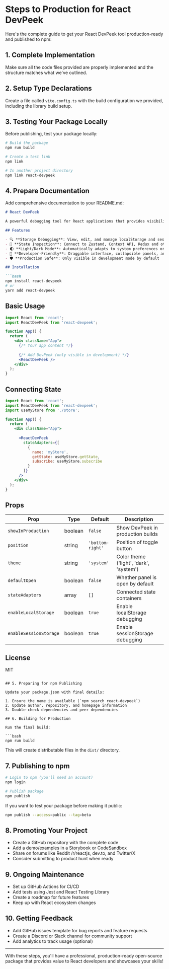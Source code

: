 # Steps to Production for React DevPeek

Here's the complete guide to get your React DevPeek tool production-ready and published to npm:

## 1. Complete Implementation

Make sure all the code files provided are properly implemented and the structure matches what we've outlined.

## 2. Setup Type Declarations

Create a file called `vite.config.ts` with the build configuration we provided, including the library build setup.

## 3. Testing Your Package Locally

Before publishing, test your package locally:

```bash
# Build the package
npm run build

# Create a test link
npm link

# In another project directory
npm link react-devpeek
```

## 4. Prepare Documentation

Add comprehensive documentation to your README.md:

```markdown
# React DevPeek

A powerful debugging tool for React applications that provides visibility into local storage, session storage, and application state.

## Features

- 🔍 **Storage Debugging**: View, edit, and manage localStorage and sessionStorage
- 🧠 **State Inspection**: Connect to Zustand, Context API, Redux and other state containers
- 🌓 **Light/Dark Mode**: Automatically adapts to system preferences or set manually
- 📱 **Developer-Friendly**: Draggable interface, collapsible panels, and search functionality
- 🛡️ **Production Safe**: Only visible in development mode by default

## Installation

```bash
npm install react-devpeek
# or
yarn add react-devpeek
```

## Basic Usage

```jsx
import React from 'react';
import ReactDevPeek from 'react-devpeek';

function App() {
  return (
    <div className="App">
      {/* Your app content */}
      
      {/* Add DevPeek (only visible in development) */}
      <ReactDevPeek />
    </div>
  );
}
```

## Connecting State

```jsx
import React from 'react';
import ReactDevPeek from 'react-devpeek';
import useMyStore from './store';

function App() {
  return (
    <div className="App">
      
      <ReactDevPeek 
        stateAdapters={[
          { 
            name: 'myStore',
            getState: useMyStore.getState,
            subscribe: useMyStore.subscribe
          }
        ]}
      />
    </div>
  );
}
```

## Props

| Prop | Type | Default | Description |
|------|------|---------|-------------|
| `showInProduction` | boolean | `false` | Show DevPeek in production builds |
| `position` | string | `'bottom-right'` | Position of toggle button |
| `theme` | string | `'system'` | Color theme ('light', 'dark', 'system') |
| `defaultOpen` | boolean | `false` | Whether panel is open by default |
| `stateAdapters` | array | `[]` | Connected state containers |
| `enableLocalStorage` | boolean | `true` | Enable localStorage debugging |
| `enableSessionStorage` | boolean | `true` | Enable sessionStorage debugging |

## License

MIT
```

## 5. Preparing for npm Publishing

Update your package.json with final details:

1. Ensure the name is available (`npm search react-devpeek`)
2. Update author, repository, and homepage information
3. Double-check dependencies and peer dependencies

## 6. Building for Production

Run the final build:

```bash
npm run build
```

This will create distributable files in the `dist/` directory.

## 7. Publishing to npm

```bash
# Login to npm (you'll need an account)
npm login

# Publish package
npm publish
```

If you want to test your package before making it public:

```bash
npm publish --access=public --tag=beta
```

## 8. Promoting Your Project

- Create a GitHub repository with the complete code
- Add a demo/examples in a Storybook or CodeSandbox
- Share on forums like Reddit /r/reactjs, dev.to, and Twitter/X
- Consider submitting to product hunt when ready

## 9. Ongoing Maintenance

- Set up GitHub Actions for CI/CD
- Add tests using Jest and React Testing Library
- Create a roadmap for future features
- Keep up with React ecosystem changes

## 10. Getting Feedback

- Add GitHub issues template for bug reports and feature requests
- Create a Discord or Slack channel for community support
- Add analytics to track usage (optional)

---

With these steps, you'll have a professional, production-ready open-source package that provides value to React developers and showcases your skills!